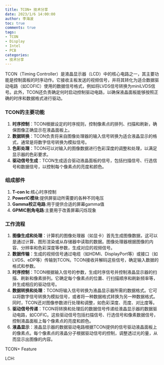 ```yaml
---
title: TCON+ 技术分享
date: 2023/1/6 14:00:00
author: 李海波
toc: true
comments: true
tags: 
- TCON
- Display
- Intel
- PCB
categories: 
- 技术分享
---
```



TCON（Timing Controller）是液晶显示器（LCD）中的核心电路之一，其主要功能是控制面板的时序动作。它接收主板发送的视频信号，并将其转化为适合数据驱动电路（如COFIC）使用的数据信号格式，例如将LVDS信号转换为miniLVDS信号。此外，TCON还负责确定何时启动控制驱动电路，以确保液晶面板能够按照正确的时序和数据格式进行驱动。

<!--more-->

### TCON的主要功能

1. **时序控制**：TCON根据设定的时序规则，控制像素点的排列、扫描和刷新，确保图像正确显示在液晶面板上。
2. **数据转换**：TCON负责将来自图像处理器的输入信号转换为适合液晶显示的格式，通常是将数字信号转换为模拟信号。
3. **色彩处理**：TCON可以对输入的图像数据进行色彩深度的调整和处理，以满足显示器的色彩要求。
4. **驱动信号生成**：TCON生成适合驱动液晶面板的信号，包括扫描信号、行选信号和数据信号，以控制每个像素点的亮度和颜色。



### 组成部件

1. **T-con Ic**:核心时序控制
2. **PowerIC模块**:提供屏驱动所需要的各种不同电压
3. **Gamma校正电路**:用于提供合适的屏幕gamma值
4. **GPMIC削角电路**:主要用于改善屏幕闪烁现象

### 工作流程

1. **图像生成和处理**：计算机的图像处理器（如显卡）首先生成图像数据，这可以是通过计算、图形渲染或从存储器中读取的数据。图像处理器根据图像的内容、分辨率和色彩深度等参数，生成对应的视频信号。
2. **数据传输**：生成的视频信号通过电缆（如HDMI、DisplayPort等）或接口（如LVDS、eDP等）传输到TCON。TCON接收并解码这些信号，确定输入数据的格式和参数。
3. **时序控制**：TCON根据输入信号的参数，生成时序信号并控制液晶显示器的扫描、刷新和像素排列。它确定每个像素点的位置、行扫描顺序和刷新频率等，并生成相应的驱动信号。
4. **数据转换和处理**：TCON将输入信号转换为液晶显示器所需的数据格式。它可以将数字信号转换为模拟信号，或者将一种数据格式转换为另一种数据格式。同时，TCON还对图像参数进行处理和调整，如色彩深度、亮度、对比度等。
5. **驱动信号传递**：TCON将转换和处理后的数据信号传递给液晶显示器的数据驱动电路，如COFIC。这些驱动信号包括扫描信号、行选信号和像素数据信号，控制液晶面板上每个像素点的亮度和颜色。
6. **液晶显示**：液晶显示器的数据驱动电路根据TCON提供的信号驱动液晶面板上的像素点。每个像素点的液晶分子根据驱动信号的控制，调整透过光的量，从而显示出图像的内容。



TCON+ Feature

LCH: